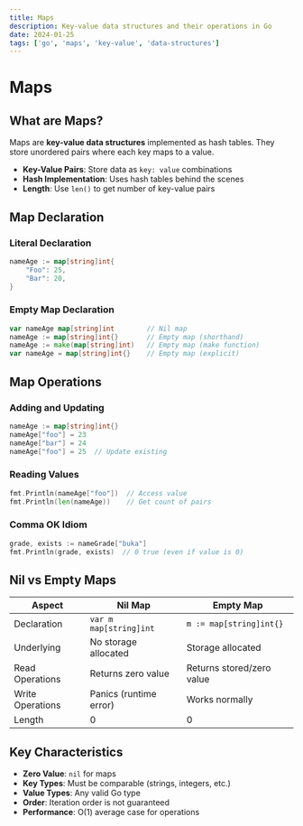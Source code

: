```yaml
---
title: Maps
description: Key-value data structures and their operations in Go
date: 2024-01-25
tags: ['go', 'maps', 'key-value', 'data-structures']
---
```


# Maps

## What are Maps?

Maps are **key-value data structures** implemented as hash tables. They store unordered pairs where each key maps to a value.

- **Key-Value Pairs**: Store data as `key: value` combinations
- **Hash Implementation**: Uses hash tables behind the scenes
- **Length**: Use `len()` to get number of key-value pairs

## Map Declaration

### Literal Declaration
~~~go
nameAge := map[string]int{
    "Foo": 25,
    "Bar": 20,
}
~~~

### Empty Map Declaration
~~~go
var nameAge map[string]int        // Nil map
nameAge := map[string]int{}       // Empty map (shorthand)
nameAge := make(map[string]int)   // Empty map (make function)
var nameAge = map[string]int{}    // Empty map (explicit)
~~~

## Map Operations

### Adding and Updating
~~~go
nameAge := map[string]int{}
nameAge["foo"] = 23
nameAge["bar"] = 24
nameAge["foo"] = 25  // Update existing
~~~

### Reading Values
~~~go
fmt.Println(nameAge["foo"])  // Access value
fmt.Println(len(nameAge))    // Get count of pairs
~~~

### Comma OK Idiom
~~~go
grade, exists := nameGrade["buka"]
fmt.Println(grade, exists)  // 0 true (even if value is 0)
~~~

## Nil vs Empty Maps

| Aspect | Nil Map | Empty Map |
|--------|---------|-----------|
| Declaration | `var m map[string]int` | `m := map[string]int{}` |
| Underlying | No storage allocated | Storage allocated |
| Read Operations | Returns zero value | Returns stored/zero value |
| Write Operations | Panics (runtime error) | Works normally |
| Length | 0 | 0 |

## Key Characteristics

- **Zero Value**: `nil` for maps
- **Key Types**: Must be comparable (strings, integers, etc.)
- **Value Types**: Any valid Go type
- **Order**: Iteration order is not guaranteed
- **Performance**: O(1) average case for operations

